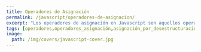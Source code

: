 ```yaml
---
title: Operadores de Asignación
permalink: /javascript/operadores-de-asignacion/
excerpt: "Los operadores de asignación en Javascript son aquellos operadores que nos sirven para asignar un valor a una variable o constante"
tags: [operadores,operadores_asignación,asignación_por_desestructuración]
image:
  path: /img/covers/javascript-cover.jpg
---
```

